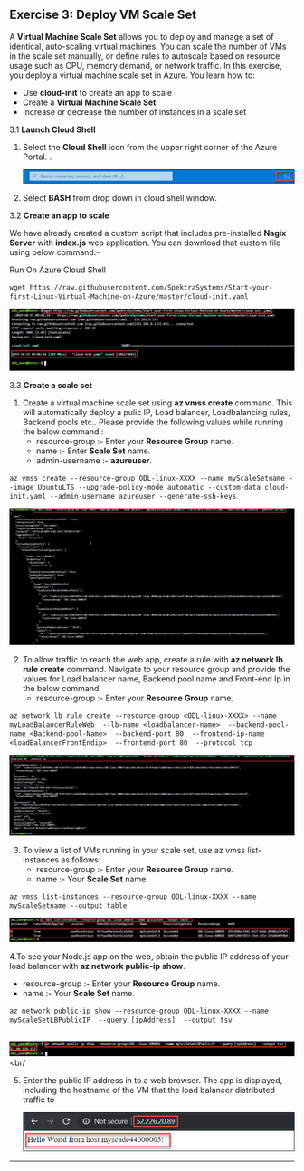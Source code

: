 Exercise 3: Deploy VM Scale Set
-------------------------------

A **Virtual Machine Scale Set** allows you to deploy and manage a set of identical, auto-scaling virtual machines. You can scale the number of VMs in the scale set manually, or define rules to autoscale based on resource usage such as CPU, memory demand, or network traffic. In this exercise, you deploy a virtual machine scale set in Azure. You learn how to:<br/>

- Use **cloud-init** to create an app to scale<br/>
- Create a **Virtual Machine Scale Set**<br/>
- Increase or decrease the number of instances in a scale set<br/>

3.1 **Launch Cloud Shell**

1. Select the **Cloud Shell** icon from the upper right corner of the Azure Portal. .<br/>

   <img src="images/azureclisign.png"/><br/>

2. Select **BASH** from drop down in cloud shell window.<br/>


3.2 **Create an app to scale** <br/>

We have already created a custom script that includes pre-installed **Nagix Server** with **index.js** web application. You can download that custom file using below command:-

Run On Azure Cloud Shell<br/>
```
wget https://raw.githubusercontent.com/SpektraSystems/Start-your-first-Linux-Virtual-Machine-on-Azure/master/cloud-init.yaml
```

<img src="images/wgetp.png "/><br/>


3.3 **Create a scale set** <br/>

1. Create a virtual machine scale set using **az vmss create** command. This will automatically deploy a pulic IP, Load balancer, Loadbalancing rules, Backend pools etc.. 
Please provide the following values while running the below command :
     - resource-group :- Enter your **Resource Group** name.
     - name :- Enter **Scale Set** name.
     - admin-username :- **azureuser**.

```
az vmss create --resource-group ODL-linux-XXXX --name myScaleSetname --image UbuntuLTS --upgrade-policy-mode automatic --custom-data cloud-init.yaml --admin-username azureuser --generate-ssh-keys
```

   <img src="images/vmss.png "/><br/>   

  
  2. To allow traffic to reach the web app, create a rule with **az network lb rule create** command. Navigate to your resource group and provide the values for Load balancer name, Backend pool name and Front-end Ip in the below command. 
       - resource-group :- Enter your **Resource Group** name.
     
 ```
az network lb rule create --resource-group <ODL-linux-XXXX> --name myLoadBalancerRuleWeb  --lb-name <loadbalancer-name>  --backend-pool-name <Backend-pool-Name>  --backend-port 80  --frontend-ip-name <loadBalancerFrontEndip>  --frontend-port 80  --protocol tcp
  ```
  
  <img src="images/loadbalncer.png "/><br/>
   
  
  3. To view a list of VMs running in your scale set, use az vmss list-instances as follows:
     - resource-group :- Enter your **Resource Group** name.
     - name :- Your **Scale Set** name.
  ```
az vmss list-instances --resource-group ODL-linux-XXXX --name myScaleSetname --output table 
  ```
  
   <img src="images/instance.png"/><br/>
   
   
4.To see your Node.js app on the web, obtain the public IP address of your load balancer with **az network public-ip show**.
  - resource-group :- Enter your **Resource Group** name.
  - name :- Your **Scale Set** name.
  ```
  az network public-ip show --resource-group ODL-linux-XXXX --name myScaleSetLBPublicIP  --query [ipAddress]  --output tsv
    
  ``` 
   
   <img src="images/publicipdisplay.png"/><br/
   
   
  5. Enter the public IP address in to a web browser. The app is displayed, including the hostname of the VM that the load balancer          distributed traffic to <br/>
  
     <img src="images/output.png"/><br/>
     
     
--------------------------------------------------------------------
